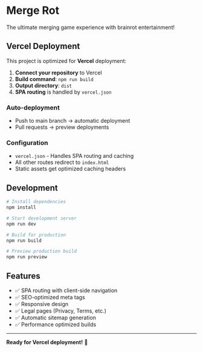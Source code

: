 # Merge Rot

The ultimate merging game experience with brainrot entertainment!

## Vercel Deployment

This project is optimized for **Vercel** deployment:

1. **Connect your repository** to Vercel
2. **Build command**: `npm run build`
3. **Output directory**: `dist`
4. **SPA routing** is handled by `vercel.json`

### Auto-deployment
- Push to main branch → automatic deployment
- Pull requests → preview deployments

### Configuration
- `vercel.json` - Handles SPA routing and caching
- All other routes redirect to `index.html`
- Static assets get optimized caching headers

## Development

```bash
# Install dependencies
npm install

# Start development server
npm run dev

# Build for production
npm run build

# Preview production build
npm run preview
```

## Features

- ✅ SPA routing with client-side navigation
- ✅ SEO-optimized meta tags
- ✅ Responsive design
- ✅ Legal pages (Privacy, Terms, etc.)
- ✅ Automatic sitemap generation
- ✅ Performance optimized builds

---

**Ready for Vercel deployment!** 🚀
